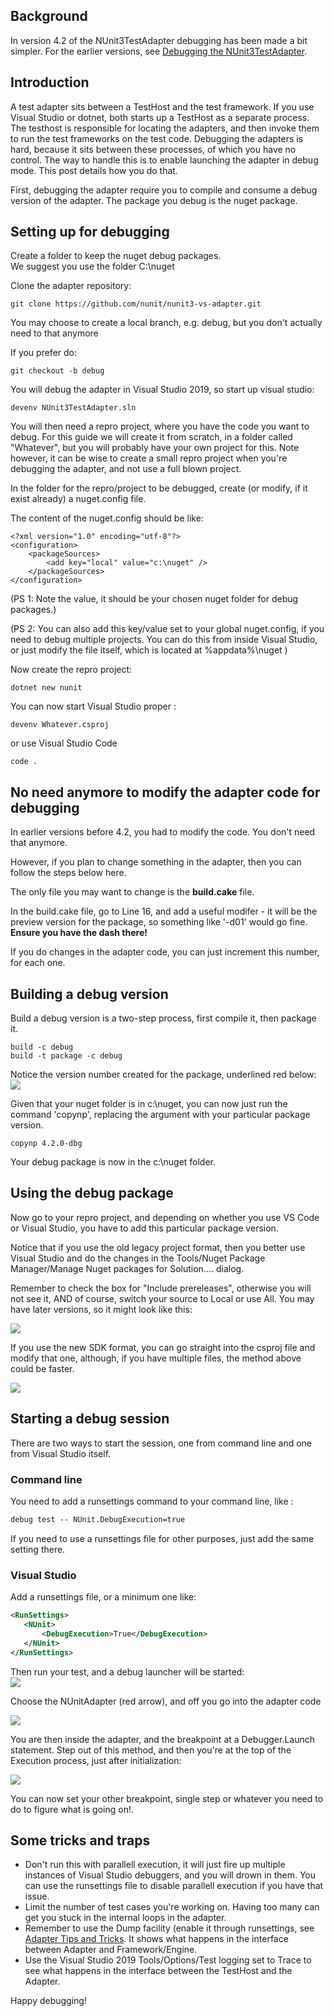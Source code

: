 <!-- # Debugging the NUnit3TestAdapter Take 2-->

## Background

In version 4.2 of the NUnit3TestAdapter debugging has been made a bit simpler.  For the earlier versions, see [Debugging the NUnit3TestAdapter](http://hermit.no/debugging-the-nunit3testadapter/).

## Introduction

A test adapter sits between a TestHost and the test framework.  If you use Visual Studio or dotnet, both starts up a TestHost as a separate process.  The testhost is responsible for locating the adapters, and then invoke them to run the test frameworks on the test code.  Debugging the adapters is hard, because it sits between these processes, of which you have no control.  The way to handle this is to enable launching the adapter in debug mode.  This post details how you do that.

First, debugging the adapter require you to compile and consume a debug version of the adapter.  The package you debug is the nuget package.


## Setting up for debugging

Create a folder to keep the nuget debug packages.  
We suggest you use the folder C:\nuget

Clone the adapter repository:
```
git clone https://github.com/nunit/nunit3-vs-adapter.git
```

You may choose to create a local branch,  e.g. debug, but you don't actually need to that anymore

If you prefer do:

```
git checkout -b debug
```

You will debug the adapter in Visual Studio 2019, so start up visual studio:

```
devenv NUnit3TestAdapter.sln
```

You will then need a repro project, where you have the code you want to debug.  For this guide we will create it from scratch, in a folder called "Whatever", but you will probably have your own project for this.  Note however, it can be wise to create a small repro project when you're debugging the adapter, and not use a full blown project.

In the folder for the repro/project to be debugged, create (or modify, if it exist already) a nuget.config file.

The content of the nuget.config should be like:
```
<?xml version="1.0" encoding="utf-8"?>
<configuration>    
    <packageSources>    
        <add key="local" value="c:\nuget" />
    </packageSources>
</configuration>
```
(PS 1: Note the value, it should be your chosen nuget folder for debug packages.)

(PS 2: You can also add this key/value set to your global nuget.config, if you need to debug multiple projects. You can do this from inside Visual Studio, or just modify the file itself, which is located at %appdata%\nuget )

Now create the repro project:
```
dotnet new nunit
```

You can now start Visual Studio proper :
```
devenv Whatever.csproj
```
or use Visual Studio Code

```
code .
```

## No need anymore to modify the adapter code for debugging

In earlier versions before 4.2, you had to modify the code.  You don't need that anymore.

However, if you plan to change something in the adapter, then you can follow the steps below here. 

The only file you may want to change is the **build.cake** file.

In the build.cake file, go to Line 16, and add a useful modifer - it will be the preview version for the package, so something like '-d01' would go fine.  
**Ensure you have the dash there!**

If you do changes in the adapter code, you can just increment this number, for each one.

## Building a debug version

Build a debug version is a two-step process, first compile it, then package it.

```
build -c debug
build -t package -c debug
```
Notice the version number created for the package, underlined red below:
![](https://github.com/OsirisTerje/osiristerje.github.io/blob/master/images/packageAdapter.jpg)

Given that your nuget folder is in c:\nuget, you can now just run the command 'copynp', replacing the argument with your particular package version.

```
copynp 4.2.0-dbg
```

Your debug package is now in the c:\nuget folder.

## Using the debug package

Now go to your repro project, and depending on whether you use VS Code or Visual Studio, you have to add this particular package version.  

Notice that if you use the old legacy project format, then you better use Visual Studio and do the changes in the Tools/Nuget Package Manager/Manage Nuget packages for Solution.... dialog.

Remember to check the box for "Include prereleases", otherwise you will not see it, AND of course, switch your source to Local or use All.  You may have later versions, so it might look like this:

![](https://github.com/OsirisTerje/osiristerje.github.io/blob/master/images/UpdatePackage.jpg)

If you use the new SDK format, you can go straight into the csproj file and modify that one, although, if you have multiple files, the method above could be faster.

![](https://github.com/OsirisTerje/osiristerje.github.io/blob/master/images/csproj.jpg)

## Starting a debug session

There are two ways to start the session, one from command line and one from Visual Studio itself.

### Command line

You need to add a runsettings command to your command line, like :
```cmd
debug test -- NUnit.DebugExecution=true
```

If you need to use a runsettings file for other purposes, just add the same setting there.

### Visual Studio

Add a runsettings file, or a minimum one like:
```xml
<RunSettings>
   <NUnit>
       <DebugExecution>True</DebugExecution>
   </NUnit>
</RunSettings>
```

Then run your test, and a debug launcher will be started:  
![](https://github.com/OsirisTerje/osiristerje.github.io/blob/master/images/debuglaunch.jpg)

Choose the NUnitAdapter (red arrow), and off you go into the adapter code

![](https://github.com/OsirisTerje/osiristerje.github.io/blob/master/images/debugpoint.png)

You are then inside the adapter, and the breakpoint at a Debugger.Launch  statement. Step out of this method, and then you're at the top of the Execution process, just after initialization:

![](https://github.com/OsirisTerje/osiristerje.github.io/blob/master/images/Executionstart.png)

You can now set your other breakpoint, single step or whatever you need to do to figure what is going on!.

## Some tricks and traps

* Don't run this with parallell execution, it will just fire up multiple instances of Visual Studio debuggers, and you will drown in them.  You can use the runsettings file to disable parallell execution if you have that issue.
* Limit the number of test cases you're working on. Having too many can get you stuck in the internal loops in the adapter. 
* Remember to use the Dump facility (enable it through runsettings, see [Adapter Tips and Tricks](https://github.com/nunit/docs/wiki/Tips-And-Tricks). It shows what happens in the interface between Adapter and Framework/Engine.
* Use the Visual Studio 2019  Tools/Options/Test logging set to Trace to see what happens in the interface between the TestHost and the Adapter.


Happy debugging!
